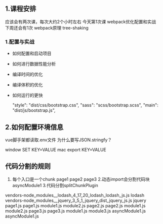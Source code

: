 ## 1.课程安排
应该会有两次课，每次大约2个小时左右
今天第1次课
 webpack优化配置和实战
下周还会有1次
 webpack原理 tree-shaking 

### 1.配置与实战
- 如何配置和启动项目
- 如何进行数据性能分析
- 编译时间的优化
- 编译体积的优化
- 如何运行的更快


  "style": "dist/css/bootstrap.css",
  "sass": "scss/bootstrap.scss",
  "main": "dist/js/bootstrap.js",


## 2.如何配置环境信息

  vue脚手架都读取.env文件
为什么要写JSON.stringfy？


window SET KEY=VALUE
mac   export KEY=VALUE

## 代码分割的规则
1. 每个入口是一个chunk
   page1
   page2
   page3
2.动态import会分割代码块
   asyncModule1
3.代码分割splitChunkPlugin

vendors-node_modules__lodash_4_17_20_lodash_lodash_js.js lodash
vendors-node_modules__jquery_3_5_1_jquery_dist_jquery_js.js jquery
page1.js page1.js module1.js module2.js
page2.js page2.js module1.js module2.js
page3.js page3.js module1.js module3.js
asyncModule1.js asyncModule1.js
